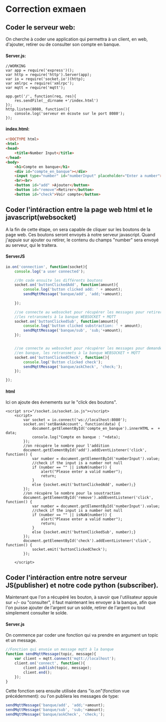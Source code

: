# Correction exmaen
## Coder le serveur web:
On cherche à coder une application qui permettra à un client, en web, d'ajouter, retirer ou de consulter son compte en banque.
#### Server.js:

```  JS
//WORKING
var app = require('express')();
var http = require('http').Server(app);
var io = require('socket.io')(http);
var xmlrpc = require('xmlrpc');
var mqtt = require('mqtt');

app.get('/', function(req, res){
    res.sendFile(__dirname +'/index.html')
});
http.listen(8080, function(){
    console.log('serveur en écoute sur le port 8080');
});
```

#### index.html:
``` html
<!DOCTYPE html>
<html>
<head>
    <title>Number Input</title>
</head>
<body>
    <h1>Compte en banque</h1>
    <div id="compte_en_banque"></div>
    <input type="number" id="numberInput" placeholder="Enter a number">
    <br><br>
    <button id="add" >Ajouter</button>
    <button id="remove">Retirer</button>
    <button id="check">Voir compte</button>
```
## Coder l'intéraction entre la page web html et le javascript(websocket)
A la fin de cette étape, on sera capable de cliquer sur les boutons de la page web. Ces boutons seront envoyés à notre serveur javascript. Quand j'appuie sur ajouter ou retirer, le contenu du champs "number" sera envoyé au serveur, qui le traitera.
#### ServerJS
``` js
io.on('connection', function(socket){
    console.log('a user connected');

    //On code ensuite les différents boutons 
    socket.on('buttonClickedAdd', function(amount){
        console.log('button clicked add: ' + amount);
        sendMqttMessage('banque/add', 'add;'+amount);
        
    });

    //se connecte au websocket pour récupérer les messages pour retirer de l'argent, 
    //les retransmets à la banque WEBSOCKET + MQTT
    socket.on('buttonClickedSub', function(amount){
        console.log('button clicked substraction: ' + amount);
        sendMqttMessage('banque/sub', 'sub;'+amount);
    });


    //se connecte au websocket pour récupérer les messages pour demander le compte 
    //en banque, les retransmets à la banque WEBSOCKET + MQTT
    socket.on('buttonClickedCheck', function(){
        console.log('Button clicked check');
        sendMqttMessage('banque/askCheck', 'check;');
    });

});
``` 

#### html
Ici on ajoute des évnements sur le "click des boutons". 
``` JS
<script src="/socket.io/socket.io.js"></script>
    <script>
        var socket = io.connect('ws://localhost:8080');
        socket.on('setBankAccount', function(data) {
            document.getElementById('compte_en_banque').innerHTML =  + data;
            console.log("Compte en banque : "+data);
        });
        //on récupère le nombre pour l'addition
        document.getElementById('add').addEventListener('click', function() {
            var number = document.getElementById('numberInput').value;
            //check if the input is a number not null
            if (number == "" || isNaN(number)) {
                alert("Please enter a valid number");
                return;
            }
            else {socket.emit('buttonClickedAdd', number);}
        });
        //on récupère le nombre pour la soustraction
        document.getElementById('remove').addEventListener('click', function() {
            var number = document.getElementById('numberInput').value;
            //check if the input is a number not null
            if (number == "" || isNaN(number)) {
                alert("Please enter a valid number");
                return;
            }
            else {socket.emit('buttonClickedSub', number);}
        });
        document.getElementById('check').addEventListener('click', function() {
            socket.emit('buttonClickedCheck');
        });

    </script>
``` 

## Coder l'intéraction entre notre serveur JS(publisher) et notre code python (subscriber).
Maintenant que l'on a récupéré les bouton, à savoir que l'utilisateur appuie sur +/- ou "consulter", il faut maintenant les envoyer à la banque, afin que l'on puisse ajouter de l'argent sur un solde, retirer de l'argent ou tout simplement consulter le solde.
#### Server.js
On commence par coder une fonction qui va prendre en argument un topic et un message.
```js
//Fonction qui envoie un message mqtt à la banque
function sendMqttMessage(topic, message){
    var client = mqtt.connect('mqtt://localhost');
    client.on('connect', function(){
        client.publish(topic, message);
        client.end();
    });
}
```

Cette fonction sera ensuite utilisée dans "io.on"(fonction vue précédemment):
ou l'on publiera les messages de type:
``` js
sendMqttMessage('banque/add', 'add;'+amount);
sendMqttMessage('banque/sub', 'sub;'+amount);
sendMqttMessage('banque/askCheck', 'check;');
``` 
